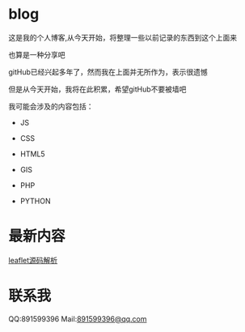 # blog

这是我的个人博客,从今天开始，将整理一些以前记录的东西到这个上面来

也算是一种分享吧

gitHub已经兴起多年了，然而我在上面并无所作为，表示很遗憾

但是从今天开始，我将在此积累，希望gitHub不要被墙吧

我可能会涉及的内容包括：

* JS

* CSS

* HTML5

* GIS

* PHP

* PYTHON

# 最新内容
[leaflet源码解析](https://github.com/liujiusheng/blog/issues/3)
# 联系我
QQ:891599396
Mail:891599396@qq.com



